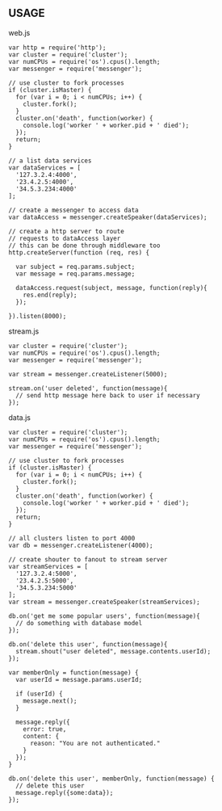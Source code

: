 USAGE
-----------------------

web.js 

    var http = require('http');
    var cluster = require('cluster');
    var numCPUs = require('os').cpus().length;
    var messenger = require('messenger');
  
    // use cluster to fork processes
    if (cluster.isMaster) {
      for (var i = 0; i < numCPUs; i++) {
        cluster.fork();
      }
      cluster.on('death', function(worker) {
        console.log('worker ' + worker.pid + ' died');
      });
      return;
    }
  
    // a list data services
    var dataServices = [
      '127.3.2.4:4000',
      '23.4.2.5:4000',
      '34.5.3.234:4000'
    ];
  
    // create a messenger to access data
    var dataAccess = messenger.createSpeaker(dataServices);
  
    // create a http server to route
    // requests to dataAccess layer
    // this can be done through middleware too
    http.createServer(function (req, res) {
    
      var subject = req.params.subject;
      var message = req.params.message;
    
      dataAccess.request(subject, message, function(reply){
        res.end(reply);
      });
    
    }).listen(8000);
  
stream.js

    var cluster = require('cluster');
    var numCPUs = require('os').cpus().length;
    var messenger = require('messenger');
  
    var stream = messenger.createListener(5000);
  
    stream.on('user deleted', function(message){
      // send http message here back to user if necessary
    });

data.js

    var cluster = require('cluster');
    var numCPUs = require('os').cpus().length;
    var messenger = require('messenger');
  
    // use cluster to fork processes
    if (cluster.isMaster) {
      for (var i = 0; i < numCPUs; i++) {
        cluster.fork();
      }
      cluster.on('death', function(worker) {
        console.log('worker ' + worker.pid + ' died');
      });
      return;
    }
  
    // all clusters listen to port 4000
    var db = messenger.createListener(4000);
  
    // create shouter to fanout to stream server
    var streamServices = [
      '127.3.2.4:5000',
      '23.4.2.5:5000',
      '34.5.3.234:5000'
    ];
    var stream = messenger.createSpeaker(streamServices);
  
    db.on('get me some popular users', function(message){
      // do something with database model
    });
  
    db.on('delete this user', function(message){
      stream.shout("user deleted", message.contents.userId);
    });
  
    var memberOnly = function(message) {
      var userId = message.params.userId;
    
      if (userId) {
        message.next();
      }
    
      message.reply({
        error: true,
        content: {
          reason: "You are not authenticated."
        }
      });
    }
  
    db.on('delete this user', memberOnly, function(message) {
      // delete this user
      message.reply({some:data});
    });
  
  
  
  